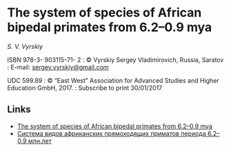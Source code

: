 # The system of species of African bipedal primates from 6.2–0.9 mya
_S. V. Vyrskiy_

ISBN 978-3- 903115-71- 2 
  : © Vyrskiy Sergey Vladimirovich, Russia, Saratov
  : E-mail: [sergey.vyrskiy@gmail.com][email]
  
UDC 599.89 
  : © “East West” Association for Advanced Studies and Higher Education GmbH, 2017.
  : Subscribe to print 30/01/2017
  
## Links
* [The system of species of African bipedal primates from 6.2–0.9 mya][paper-eng]
* [Система видов африканских прямоходящих приматов периода 6.2–0.9 млн.лет][paper-rus]

[email]: <mailto:sergey.vyrskiy@gmail.com>
[paper-eng]: <./documents/Manuscript-eng.pdf>
[paper-rus]: <./documents/Manuscript-rus.pdf>
